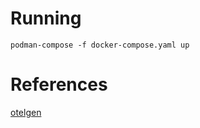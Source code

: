 # Running
`podman-compose -f docker-compose.yaml up`

# References
[otelgen](https://github.com/krzko/otelgen)